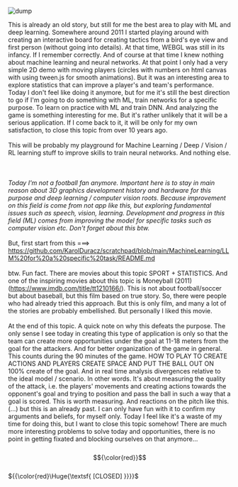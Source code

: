 ![dump](https://github.com/KarolDuracz/scratchpad/blob/main/3D%20board%20'11/output_3d_board_11.gif?raw=true)

This is already an old story, but still for me the best area to play with ML and deep learning. Somewhere around 2011 I started playing around with creating an interactive board for creating tactics from a bird's eye view and first person (without going into details). At that time, WEBGL was still in its infancy. If I remember correctly. And of course at that time I knew nothing about machine learning and neural networks. At that point I only had a very simple 2D demo with moving players (circles with numbers on html canvas with using tween.js for smooth animations). But it was an interesting area to explore statistics that can improve a player's and team's performance. Today I don't feel like doing it anymore, but for me it's still the best direction to go if I'm going to do something with ML, train networks for a specific purpose. To learn on practice with ML and train DNN. And analyzing the game is something interesting for me. But it's rather unlikely that it will be a serious application. If I come back to it, it will be only for my own satisfaction, to close this topic from over 10 years ago.
<br /><br />
This will be probably my playground for Machine Learning / Deep / Vision / RL learning stuff to improve skills to train neural networks. And nothing else.
<br /><br /><br /><br />
<i>Today I'm not a football fan anymore. Important here is to stay in main reason about 3D graphics development history and hardware for this purpose and deep learning / computer vision roots. Because improvement on this field is come from not app like this, but exploring fundamental issues such as speech, vision, learning. Development and progress in this field (ML) comes from improving the model for specific tasks such as computer vision etc. Don't forget about this btw. </i>
<br /><br />
But, first start from this ===> https://github.com/KarolDuracz/scratchpad/blob/main/MachineLearning/LLM%20for%20a%20specific%20task/README.md
<br /><br />
btw. Fun fact. There are movies about this topic SPORT + STATISTICS. And one of the inspiring movies about this topic is Moneyball (2011) (https://www.imdb.com/title/tt1210166/). This is not about football/soccer but about baseball, but this film based on true story. So, there were people who had already tried this approach. But this is only film, and many a lot of the stories are probably embellished. But personally I liked this movie.
<br /><br />
At the end of this topic. A quick note on why this defeats the purpose. The only sense I see today in creating this type of application is only so that the team can create more opportunities under the goal at 11-18 meters from the goal for the attackers. And for better organization of the game in general. This counts during the 90 minutes of the game. HOW TO PLAY TO CREATE ACTIONS AND PLAYERS CREATE SPACE AND PUT THE BALL OUT ON 100% create of the goal. And in real time analysis divergences relative to the ideal model / scenario. In other words. It's about measuring the quality of the attack, i.e. the players' movements and creating actions towards the opponent's goal and trying to position and pass the ball in such a way that a goal is scored. This is worth measuring. And reactions on the pitch like this. (...) but this is an already past. I can only have fun with it to confirm my arguments and beliefs, for myself only. Today I feel like it's a waste of my time for doing this, but I want to close this topic somehow! There are much more interesting problems to solve today and opportunities, there is no point in getting fixated and blocking ourselves on that anymore...
<br /><br />
$${\color{red}}$$	
		${{\color{red}\Huge{\textsf{     [CLOSED]  }}}}\$
